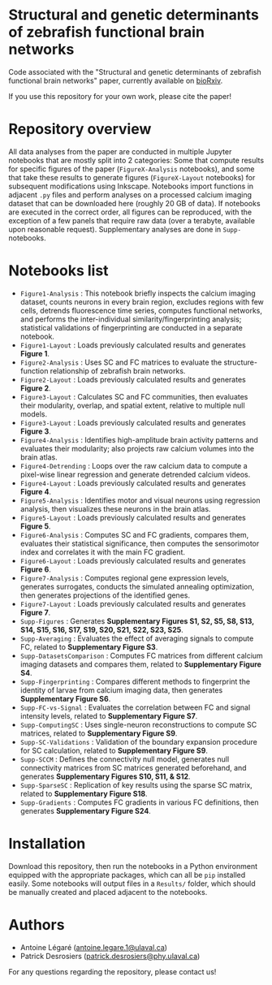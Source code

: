 # Structural and genetic determinants of zebrafish functional brain networks

Code associated with the "Structural and genetic determinants of zebrafish functional brain networks" paper, currently available on [bioRxiv](https://www.biorxiv.org/content/10.1101/2024.12.20.629476v1.abstract). 

If you use this repository for your own work, please cite the paper!

# Repository overview

All data analyses from the paper are conducted in multiple Jupyter notebooks that are mostly split into 2 categories: Some that compute results for specific figures of the paper (`FigureX-Analysis` notebooks), and some that take these results to generate figures (`FigureX-Layout` notebooks) for subsequent modifications using Inkscape. Notebooks import functions in adjacent `.py` files and perform analyses on a processed calcium imaging dataset that can be downloaded here (roughly 20 GB of data). If notebooks are executed in the correct order, all figures can be reproduced, with the exception of a few panels that require raw data (over a terabyte, available upon reasonable request). Supplementary analyses are done in `Supp-` notebooks.

# Notebooks list

- `Figure1-Analysis` : This notebook briefly inspects the calcium imaging dataset, counts neurons in every brain region, excludes regions with few cells, detrends fluorescence time series, computes functional networks, and performs the inter-individual similarity/fingerprinting analysis; statistical validations of fingerprinting are conducted in a separate notebook.
- `Figure1-Layout` : Loads previously calculated results and generates **Figure 1**.
- `Figure2-Analysis` : Uses SC and FC matrices to evaluate the structure-function relationship of zebrafish brain networks.
- `Figure2-Layout` : Loads previously calculated results and generates **Figure 2**.
- `Figure3-Layout` : Calculates SC and FC communities, then evaluates their modularity, overlap, and spatial extent, relative to multiple null models.
- `Figure3-Layout` : Loads previously calculated results and generates **Figure 3**.
- `Figure4-Analysis` : Identifies high-amplitude brain activity patterns and evaluates their modularity; also projects raw calcium volumes into the brain atlas.
- `Figure4-Detrending` : Loops over the raw calcium data to compute a pixel-wise linear regression and generate detrended calcium videos.
- `Figure4-Layout` : Loads previously calculated results and generates **Figure 4**.
- `Figure5-Analysis` : Identifies motor and visual neurons using regression analysis, then visualizes these neurons in the brain atlas.
- `Figure5-Layout` : Loads previously calculated results and generates **Figure 5**.
- `Figure6-Analysis` : Computes SC and FC gradients, compares them, evaluates their statistical significance, then computes the sensorimotor index and correlates it with the main FC gradient.
- `Figure6-Layout` : Loads previously calculated results and generates **Figure 6**.
- `Figure7-Analysis` : Computes regional gene expression levels, generates surrogates, conducts the simulated annealing optimization, then generates projections of the identified genes.
- `Figure7-Layout` : Loads previously calculated results and generates **Figure 7**.
- `Supp-Figures` : Generates **Supplementary Figures S1, S2, S5, S8, S13, S14, S15, S16, S17, S19, S20, S21, S22, S23, S25**.
- `Supp-Averaging` : Evaluates the effect of averaging signals to compute FC, related to **Supplementary Figure S3**.
- `Supp-DatasetsComparison` : Computes FC matrices from different calcium imaging datasets and compares them, related to **Supplementary Figure S4**.
- `Supp-Fingerprinting` : Compares different methods to fingerprint the identity of larvae from calcium imaging data, then generates **Supplementary Figure S6**.
- `Supp-FC-vs-Signal` : Evaluates the correlation between FC and signal intensity levels, related to **Supplementary Figure S7**.
- `Supp-ComputingSC` : Uses single-neuron reconstructions to compute SC matrices, related to **Supplementary Figure S9**.
- `Supp-SC-Validations` : Validation of the boundary expansion procedure for SC calculation, related to **Supplementary Figure S9**.
- `Supp-SCCM` : Defines the connectivity null model, generates null connectivity matrices from SC matrices generated beforehand, and generates **Supplementary Figures S10, S11, & S12**.
- `Supp-SparseSC` : Replication of key results using the sparse SC matrix, related to **Supplementary Figure S18**.
- `Supp-Gradients` : Computes FC gradients in various FC definitions, then generates **Supplementary Figure S24**.

# Installation

Download this repository, then run the notebooks in a Python environment equipped with the appropriate packages, which can all be `pip` installed easily. Some notebooks will output files in a `Results/` folder, which should be manually created and placed adjacent to the notebooks.

# Authors

- Antoine Légaré (antoine.legare.1@ulaval.ca)
- Patrick Desrosiers (patrick.desrosiers@phy.ulaval.ca)

For any questions regarding the repository, please contact us!

